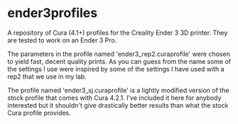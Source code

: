 # ender3profiles
A repository of Cura (4.1+) profiles for the Creality Ender 3 3D printer. They are tested to work on an Ender 3 Pro.

The parameters in the profile named 'ender3_rep2.curaprofile' were chosen to yield fast, decent quality prints. As you can guess from the name some of the settings I use were inspired by some of the settings I have used with a rep2 that we use in my lab.

The profile named 'ender3_sj.curaprofile' is a lightly modified version of the stock profile that comes with Cura 4.2.1. I've included it here for anybody interested but it shouldn't give drastically better results than what the stock Cura profile provides.
